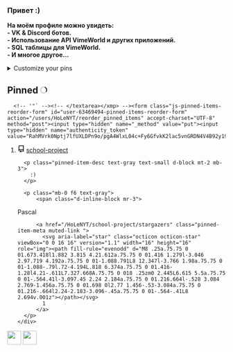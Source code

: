 ### Привет :)
**На моём профиле можно увидеть:<br> - VK & Discord ботов.<br> - Использование API VimeWorld и других приложений.<br> - SQL таблицы для VimeWorld.<br> - И многое другое...**

<div class="js-pinned-items-reorder-container">
    <details class="details-reset details-overlay details-overlay-dark" id="choose-pinned-repositories">
      <summary class="btn-link muted-link float-right js-pinned-items-dialog mt-1 pinned-items-setting-link " data-hydro-click="{&quot;event_type&quot;:&quot;user_profile.click&quot;,&quot;payload&quot;:{&quot;profile_user_id&quot;:63469494,&quot;target&quot;:&quot;CUSTOMIZE_PINS_LINK&quot;,&quot;user_id&quot;:63469494,&quot;originating_url&quot;:&quot;https://github.com/HoLeNYT&quot;}}" data-hydro-click-hmac="1a7484397606572cb742c880d210510e96f47b8e029c59c59b4eb8387bda969c" role="button">Customize your pins</summary>
      <details-dialog class="anim-fade-in fast Box Box--overlay d-flex flex-column" src="/users/HoLeNYT/pinned_items_modal" preload="" role="dialog" aria-modal="true">
        <include-fragment class="py-5 text-center" tabindex="0" autofocus="">
          <div data-hide-on-error=""><svg aria-label="Loading" viewBox="0 0 16 16" fill="none" style="box-sizing: content-box; color: var(--color-icon-primary);" width="32" height="32">
  <circle cx="8" cy="8" r="7" stroke="currentColor" stroke-opacity="0.25" stroke-width="2" vector-effect="non-scaling-stroke"></circle>
  <path d="M15 8a7.002 7.002 0 00-7-7" stroke="currentColor" stroke-width="2" stroke-linecap="round" vector-effect="non-scaling-stroke">
    <animateTransform attributeName="transform" type="rotate" from="0 8 8" to="360 8 8" dur="1s" repeatCount="indefinite"></animateTransform>
  </path>
</svg></div>
          <div data-show-on-error="" hidden="">
            Something went wrong.
            <button data-retry-button="" class="btn-link" type="submit">Retry.</button>
          </div>
        </include-fragment>
      </details-dialog>
    </details>
  <h2 class="f4 mb-2 text-normal">
      Pinned
   <svg viewBox="0 0 16 16" fill="none" style="box-sizing: content-box; color: var(--color-icon-primary);" class="spinner pinned-items-spinner js-pinned-items-spinner v-align-text-bottom ml-1" width="16" height="16">
  <circle cx="8" cy="8" r="7" stroke="currentColor" stroke-opacity="0.25" stroke-width="2" vector-effect="non-scaling-stroke"></circle>
  <path d="M15 8a7.002 7.002 0 00-7-7" stroke="currentColor" stroke-width="2" stroke-linecap="round" vector-effect="non-scaling-stroke">
    <animateTransform attributeName="transform" type="rotate" from="0 8 8" to="360 8 8" dur="1s" repeatCount="indefinite"></animateTransform>
  </path>
</svg>
    <span class="ml-2 text-gray f6 js-pinned-items-reorder-message" role="status" aria-live="polite" data-error-text="Something went wrong." data-success-text="Order updated."></span>
  </h2>

      <!-- '"` --><!-- </textarea></xmp> --><form class="js-pinned-items-reorder-form" id="user-63469494-pinned-items-reorder-form" action="/users/HoLeNYT/reorder_pinned_items" accept-charset="UTF-8" method="post"><input type="hidden" name="_method" value="put"><input type="hidden" name="authenticity_token" value="RahMVrk0Nptj7lfUXLDPn9o/pgA4WlxL04c+Fy6GfvkK2lac5vnGRDN4V4B92y19s+W3VP9B1ndt65hC3FyBHg==">
        
<ol class="d-flex flex-wrap list-style-none gutter-condensed mb-4 js-pinned-items-reorder-list">
      
<li class="col-12 col-md-6 col-lg-6 mb-3 d-flex flex-content-stretch">
  <div class="Box pinned-item-list-item d-flex p-3 width-full js-pinned-item-list-item public source  sortable-button-item">
    <div class="pinned-item-list-item-content">
      <div class="d-flex width-full flex-items-center position-relative">
        <svg class="octicon octicon-repo mr-2 text-gray flex-shrink-0" viewBox="0 0 16 16" version="1.1" width="16" height="16" aria-hidden="true"><path fill-rule="evenodd" d="M2 2.5A2.5 2.5 0 014.5 0h8.75a.75.75 0 01.75.75v12.5a.75.75 0 01-.75.75h-2.5a.75.75 0 110-1.5h1.75v-2h-8a1 1 0 00-.714 1.7.75.75 0 01-1.072 1.05A2.495 2.495 0 012 11.5v-9zm10.5-1V9h-8c-.356 0-.694.074-1 .208V2.5a1 1 0 011-1h8zM5 12.25v3.25a.25.25 0 00.4.2l1.45-1.087a.25.25 0 01.3 0L8.6 15.7a.25.25 0 00.4-.2v-3.25a.25.25 0 00-.25-.25h-3.5a.25.25 0 00-.25.25z"></path></svg>
        <a class="text-bold flex-auto min-width-0 " data-hydro-click="{&quot;event_type&quot;:&quot;user_profile.click&quot;,&quot;payload&quot;:{&quot;profile_user_id&quot;:63469494,&quot;target&quot;:&quot;PINNED_REPO&quot;,&quot;user_id&quot;:63469494,&quot;originating_url&quot;:&quot;https://github.com/HoLeNYT&quot;}}" data-hydro-click-hmac="e9549d361dc8248649468c70cd16ef39431d551c837e7a73b4bee66b1c858790" href="/HoLeNYT/school-project">
          <span class="repo" title="school-project">school-project</span>
</a>        
      </div>


      <p class="pinned-item-desc text-gray text-small d-block mt-2 mb-3">
        :)
      </p>

      <p class="mb-0 f6 text-gray">
          <span class="d-inline-block mr-3">
  <span class="repo-language-color" style="background-color: #E3F171"></span>
  <span itemprop="programmingLanguage">Pascal</span>
</span>

          <a href="/HoLeNYT/school-project/stargazers" class="pinned-item-meta muted-link ">
            <svg aria-label="star" class="octicon octicon-star" viewBox="0 0 16 16" version="1.1" width="16" height="16" role="img"><path fill-rule="evenodd" d="M8 .25a.75.75 0 01.673.418l1.882 3.815 4.21.612a.75.75 0 01.416 1.279l-3.046 2.97.719 4.192a.75.75 0 01-1.088.791L8 12.347l-3.766 1.98a.75.75 0 01-1.088-.79l.72-4.194L.818 6.374a.75.75 0 01.416-1.28l4.21-.611L7.327.668A.75.75 0 018 .25zm0 2.445L6.615 5.5a.75.75 0 01-.564.41l-3.097.45 2.24 2.184a.75.75 0 01.216.664l-.528 3.084 2.769-1.456a.75.75 0 01.698 0l2.77 1.456-.53-3.084a.75.75 0 01.216-.664l2.24-2.183-3.096-.45a.75.75 0 01-.564-.41L8 2.694v.001z"></path></svg>
            1
          </a>
      </p>
    </div>
  </div>
</li>


</ol>

</form></div>




<a href="https://dashboard.heroku.com/"><img height="32" src="https://github.com/HoLeNYT/HoLeNYT/blob/main/favicon/heroku.ico"></a>
<a href="https://nodejs.org/ru/"><img height="32" src="https://github.com/HoLeNYT/HoLeNYT/blob/main/favicon/nodejs.ico"></a>

<!--
**HoLeNYT/HoLeNYT** is a ✨ _special_ ✨ repository because its `README.md` (this file) appears on your GitHub profile.

Here are some ideas to get you started:

Hi there 👋

- 🔭 I’m currently working on ...
- 🌱 I’m currently learning ...
- 👯 I’m looking to collaborate on ...
- 🤔 I’m looking for help with ...
- 💬 Ask me about ...
- 📫 How to reach me: ...
- 😄 Pronouns: ...
- ⚡ Fun fact: ...
-->
